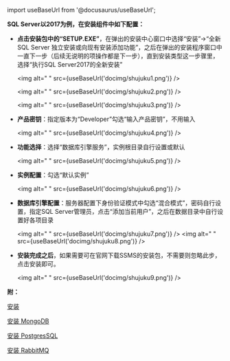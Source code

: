 
import useBaseUrl from '@docusaurus/useBaseUrl';

**SQL Server以2017为例，在安装组件中如下配置：**

* **点击安装包中的“SETUP.EXE”**，在弹出的安装中心窗口中选择“安装”→“全新SQL Server 独立安装或向现有安装添加功能”，之后在弹出的安装程序窗口中一直下一步（后续无说明的项操作都是下一步），直到安装类型这一步骤里，选择“执行SQL Server2017的全新安装”

  <img alt=" " src={useBaseUrl('docimg/shujuku1.png')} />

  <img alt=" " src={useBaseUrl('docimg/shujuku2.png')} />
  
  <img alt=" " src={useBaseUrl('docimg/shujuku3.png')} />

* **产品密钥**：指定版本为“Developer”勾选“输入产品密钥”，不用输入

  <img alt=" " src={useBaseUrl('docimg/shujuku4.png')} />

* **功能选择**：选择“数据库引擎服务”，实例根目录自行设置或默认

  <img alt=" " src={useBaseUrl('docimg/shujuku5.png')} />

* **实例配置**：勾选“默认实例”

  <img alt=" " src={useBaseUrl('docimg/shujuku6.png')} />

* **数据库引擎配置**：服务器配置下身份验证模式中勾选“混合模式”，密码自行设置，指定SQL Server管理员，点击“添加当前用户”，之后在数据目录中自行设置好各项目录

  <img alt=" " src={useBaseUrl('docimg/shujuku7.png')} />
  <img alt=" " src={useBaseUrl('docimg/shujuku8.png')} />

* **安装完成之后**，如果需要可在官网下载SSMS的安装包，不需要则忽略此步，点击安装即可。

  <img alt=" " src={useBaseUrl('docimg/shujuku9.png')} />

**附：**

[安装](安装/安装.md)

[安装 MongoDB](安装/安装MongoDB.md)

[安装 PostgresSQL](安装/安装PostgresSQL.md)

[安装 RabbitMQ](安装/安装RabbitMQ.md)